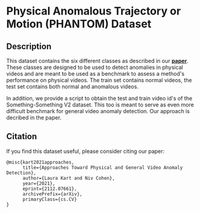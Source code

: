 # Physical Anomalous Trajectory or Motion (PHANTOM) Dataset
## Description
This dataset contains the six different classes as described in our [**paper**](https://arxiv.org/pdf/2112.07661.pdf). These classes are designed to be used to detect anomalies in physical videos and are meant to be used as a benchmark to assess a method's performance on physical videos. The train set contains normal videos, the test set contains both normal and anomalous videos.

In addition, we provide a script to obtain the test and train video id's of the Something-Something V2 dataset. This too is meant to serve as even more difficult benchmark for general video anomaly detection. Our approach is decribed in the paper.

## Citation
If you find this dataset useful, please consider citing our paper:
```
@misc{kart2021approaches,
      title={Approaches Toward Physical and General Video Anomaly Detection}, 
      author={Laura Kart and Niv Cohen},
      year={2021},
      eprint={2112.07661},
      archivePrefix={arXiv},
      primaryClass={cs.CV}
}
```
